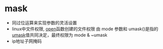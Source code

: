 # mask

- 同过位运算来实现参数的灵活设置
- linux中文件权限, [open](Linux_file_API_fd_open.md)函数创建的文件权限 由 mode 参数和 umask()是指的[umask](umask.md)值共同决定，最终权限为 mode & ~umask
- ip地址子网掩码
